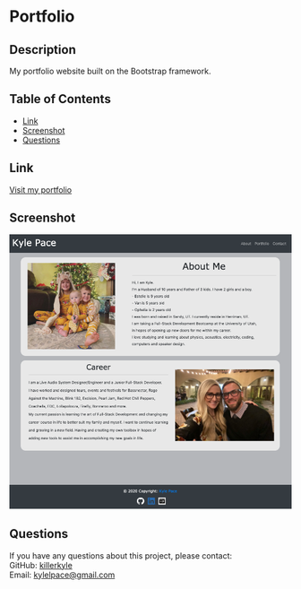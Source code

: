 # Portfolio

## Description

My portfolio website built on the Bootstrap framework.

## Table of Contents

- [Link](#link)
- [Screenshot](#screenshot)
- [Questions](#questions)

## Link

[Visit my portfolio](https://killerkyle.github.io/Week-2-Homework/index.html)

## Screenshot

![Index Screenshot](./02-Homework/Assets/Images/ProfileScreenshot.png)

## Questions

If you have any questions about this project, please contact:  
 GitHub: [killerkyle](https://github.com/killerkyle)  
 Email: [kylelpace@gmail.com](mailto:kylelpace@gmail.com) 

